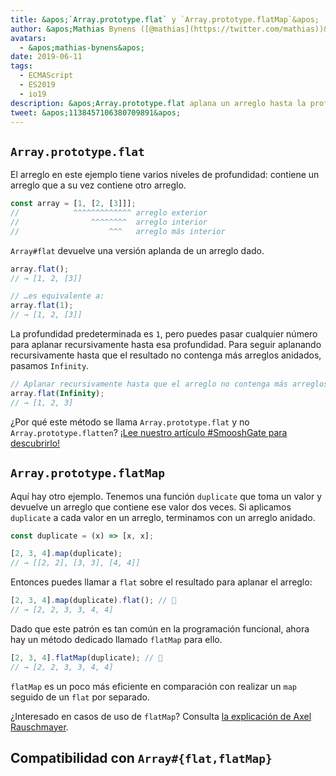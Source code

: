 ```yaml
---
title: &apos;`Array.prototype.flat` y `Array.prototype.flatMap`&apos;
author: &apos;Mathias Bynens ([@mathias](https://twitter.com/mathias))&apos;
avatars:
  - &apos;mathias-bynens&apos;
date: 2019-06-11
tags:
  - ECMAScript
  - ES2019
  - io19
description: &apos;Array.prototype.flat aplana un arreglo hasta la profundidad especificada. Array.prototype.flatMap es equivalente a realizar un map seguido de un flat por separado.&apos;
tweet: &apos;1138457106380709891&apos;
---
```

## `Array.prototype.flat`

El arreglo en este ejemplo tiene varios niveles de profundidad: contiene un arreglo que a su vez contiene otro arreglo.

```js
const array = [1, [2, [3]]];
//            ^^^^^^^^^^^^^ arreglo exterior
//                ^^^^^^^^  arreglo interior
//                    ^^^   arreglo más interior
```

`Array#flat` devuelve una versión aplanda de un arreglo dado.

```js
array.flat();
// → [1, 2, [3]]

// …es equivalente a:
array.flat(1);
// → [1, 2, [3]]
```

La profundidad predeterminada es `1`, pero puedes pasar cualquier número para aplanar recursivamente hasta esa profundidad. Para seguir aplanando recursivamente hasta que el resultado no contenga más arreglos anidados, pasamos `Infinity`.

```js
// Aplanar recursivamente hasta que el arreglo no contenga más arreglos anidados:
array.flat(Infinity);
// → [1, 2, 3]
```

¿Por qué este método se llama `Array.prototype.flat` y no `Array.prototype.flatten`? [¡Lee nuestro artículo #SmooshGate para descubrirlo!](https://developers.google.com/web/updates/2018/03/smooshgate)

## `Array.prototype.flatMap`

Aquí hay otro ejemplo. Tenemos una función `duplicate` que toma un valor y devuelve un arreglo que contiene ese valor dos veces. Si aplicamos `duplicate` a cada valor en un arreglo, terminamos con un arreglo anidado.

```js
const duplicate = (x) => [x, x];

[2, 3, 4].map(duplicate);
// → [[2, 2], [3, 3], [4, 4]]
```

Entonces puedes llamar a `flat` sobre el resultado para aplanar el arreglo:

```js
[2, 3, 4].map(duplicate).flat(); // 🐌
// → [2, 2, 3, 3, 4, 4]
```

Dado que este patrón es tan común en la programación funcional, ahora hay un método dedicado llamado `flatMap` para ello.

```js
[2, 3, 4].flatMap(duplicate); // 🚀
// → [2, 2, 3, 3, 4, 4]
```

`flatMap` es un poco más eficiente en comparación con realizar un `map` seguido de un `flat` por separado.

¿Interesado en casos de uso de `flatMap`? Consulta [la explicación de Axel Rauschmayer](https://exploringjs.com/impatient-js/ch_arrays.html#flatmap-mapping-to-zero-or-more-values).

## Compatibilidad con `Array#{flat,flatMap}`

<feature-support chrome="69 /blog/v8-release-69#javascript-language-features"
                 firefox="62"
                 safari="12"
                 nodejs="11"
                 babel="sí https://github.com/zloirock/core-js#ecmascript-array"></feature-support>
